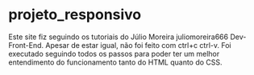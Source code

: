 # projeto_responsivo

Este site fiz seguindo os tutoriais do  Júlio Moreira juliomoreira666 Dev-Front-End. Apesar de estar igual, não foi feito com ctrl+c ctrl-v.
Foi executado seguindo todos os passos para poder ter um melhor entendimento do funcionamento tanto do HTML quanto do CSS.

